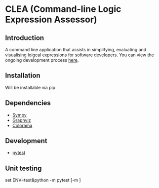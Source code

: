 # CLEA (Command-line Logic Expression Assessor)
## Introduction
A command line application that assists in simplifying, evaluating and visualising loigcal expressions for software developers. You can view the ongoing development process [here](https://cjduplessis.notion.site/Logician-Development-2380621b62534c5491a0f1a60282f342).

## Installation
Will be installable via pip

## Dependencies
- [Sympy](https://www.sympy.org/)
- [Graphviz](https://graphviz.readthedocs.io)
- [Colorama](https://github.com/tartley/colorama)

## Development
- [pytest](https://docs.pytest.org/)

## Unit testing
set ENV=test&python -m pytest [-m <marker>]
